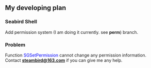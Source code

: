 ## My developing plan
### Seabird Shell
Add permission system (I am doing it currently. see **perm**) branch.
### Problem
Function <font color="blue">SGSetPermission</font> cannot change any permission information.
Contact **steambird@163.com** if you can give me any help.
